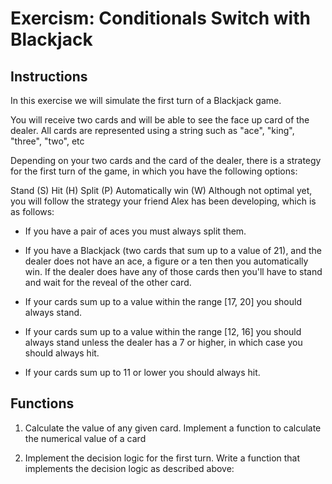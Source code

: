 # Exercism: Conditionals Switch with Blackjack

## Instructions

In this exercise we will simulate the first turn of a Blackjack game.

You will receive two cards and will be able to see the face up card of the dealer. All cards are represented using a string such as "ace", "king", "three", "two", etc

Depending on your two cards and the card of the dealer, there is a strategy for the first turn of the game, in which you have the following options:

Stand (S)
Hit (H)
Split (P)
Automatically win (W)
Although not optimal yet, you will follow the strategy your friend Alex has been developing, which is as follows:

- If you have a pair of aces you must always split them.

- If you have a Blackjack (two cards that sum up to a value of 21), and the dealer does not have an ace, a figure or a ten then you automatically win. If the dealer does have any of those cards then you'll have to stand and wait for the reveal of the other card.

- If your cards sum up to a value within the range [17, 20] you should always stand.
- If your cards sum up to a value within the range [12, 16] you should always stand unless the dealer has a 7 or higher, in which case you should always hit.

- If your cards sum up to 11 or lower you should always hit.

## Functions

1. Calculate the value of any given card.
Implement a function to calculate the numerical value of a card

2. Implement the decision logic for the first turn.
Write a function that implements the decision logic as described above:

